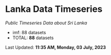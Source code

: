 # Lanka Data Timeseries
*Public Timeseries Data about Sri Lanka*

* imf: 88 datasets
* TOTAL: **88** datasets

Last Updated: **11:35 AM, Monday, 03 July, 2023**